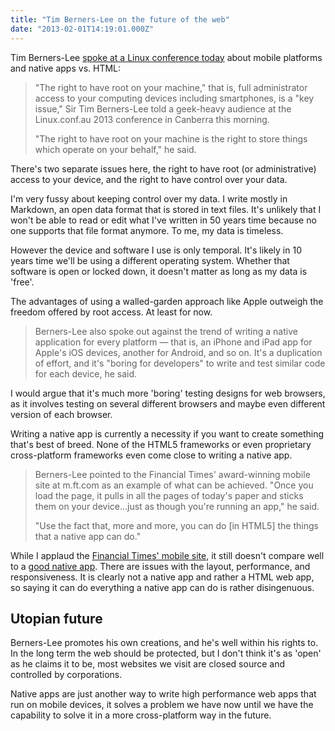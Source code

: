 ```yaml
---
title: "Tim Berners-Lee on the future of the web"
date: "2013-02-01T14:19:01.000Z"
---
```


Tim Berners-Lee [spoke at a Linux conference today](http://www.zdnet.com/apps-no-root-your-device-serves-others-berners-lee-7000010661/) about mobile platforms and native apps vs. HTML:

> "The right to have root on your machine," that is, full administrator access to your computing devices including smartphones, is a "key issue," Sir Tim Berners-Lee told a geek-heavy audience at the Linux.conf.au 2013 conference in Canberra this morning.
> 
> "The right to have root on your machine is the right to store things which operate on your behalf," he said.

There's two separate issues here, the right to have root (or administrative) access to your device, and the right to have control over your data.

I'm very fussy about keeping control over my data. I write mostly in Markdown, an open data format that is stored in text files. It's unlikely that I won't be able to read or edit what I've written in 50 years time because no one supports that file format anymore. To me, my data is timeless.

However the device and software I use is only temporal. It's likely in 10 years time we'll be using a different operating system. Whether that software is open or locked down, it doesn't matter as long as my data is 'free'.

The advantages of using a walled-garden approach like Apple outweigh the freedom offered by root access. At least for now.

> Berners-Lee also spoke out against the trend of writing a native application for every platform — that is, an iPhone and iPad app for Apple's iOS devices, another for Android, and so on. It's a duplication of effort, and it's "boring for developers" to write and test similar code for each device, he said.

I would argue that it's much more 'boring' testing designs for web browsers, as it involves testing on several different browsers and maybe even different version of each browser.

Writing a native app is currently a necessity if you want to create something that's best of breed. None of the HTML5 frameworks or even proprietary cross-platform frameworks even come close to writing a native app.

> Berners-Lee pointed to the Financial Times' award-winning mobile site at m.ft.com as an example of what can be achieved. "Once you load the page, it pulls in all the pages of today's paper and sticks them on your device...just as though you're running an app," he said.
> 
> "Use the fact that, more and more, you can do \[in HTML5\] the things that a native app can do."

While I applaud the [Financial Times' mobile site](app.ft.com), it still doesn't compare well to a [good native app](http://the-magazine.org). There are issues with the layout, performance, and responsiveness. It is clearly not a native app and rather a HTML web app, so saying it can do everything a native app can do is rather disingenuous.

## Utopian future

Berners-Lee promotes his own creations, and he's well within his rights to. In the long term the web should be protected, but I don't think it's as 'open' as he claims it to be, most websites we visit are closed source and controlled by corporations.

Native apps are just another way to write high performance web apps that run on mobile devices, it solves a problem we have now until we have the capability to solve it in a more cross-platform way in the future.